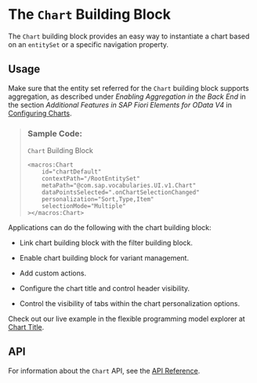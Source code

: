 <!-- loio52d065ab8bb740c58c834a0c985e3b9e -->

# The `Chart` Building Block

The `Chart` building block provides an easy way to instantiate a chart based on an `entitySet` or a specific navigation property.



<a name="loio52d065ab8bb740c58c834a0c985e3b9e__section_qdt_23s_j5b"/>

## Usage

Make sure that the entity set referred for the `Chart` building block supports aggregation, as described under *Enabling Aggregation in the Back End* in the section *Additional Features in SAP Fiori Elements for OData V4* in [Configuring Charts](configuring-charts-653ed0f.md).

> ### Sample Code:  
> `Chart` Building Block
> 
> ```
> <macros:Chart
>     id="chartDefault"
>     contextPath="/RootEntitySet"
>     metaPath="@com.sap.vocabularies.UI.v1.Chart"
>     dataPointsSelected=".onChartSelectionChanged"
>     personalization="Sort,Type,Item"
>     selectionMode="Multiple"
> ></macros:Chart>
> ```

Applications can do the following with the chart building block:

-   Link chart building block with the filter building block.

-   Enable chart building block for variant management.

-   Add custom actions.

-   Configure the chart title and control header visibility.

-   Control the visibility of tabs within the chart personalization options.


Check out our live example in the flexible programming model explorer at [Chart Title](https://ui5.sap.com/test-resources/sap/fe/core/fpmExplorer/index.html#/buildingBlocks/chart/chartDefault).



<a name="loio52d065ab8bb740c58c834a0c985e3b9e__section_qqf_ljs_j5b"/>

## API

For information about the `Chart` API, see the [API Reference](https://ui5.sap.com/#/api/sap.fe.macros.Chart).

